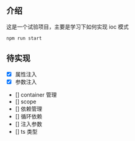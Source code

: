 ## 介绍

这是一个试验项目，主要是学习下如何实现 ioc 模式

```
npm run start
```

## 待实现

- [x] 属性注入
- [x] 参数注入
- [] container 管理
- [] scope
- [] 依赖管理
- [] 循环依赖
- [] 注入参数
- [] ts 类型
